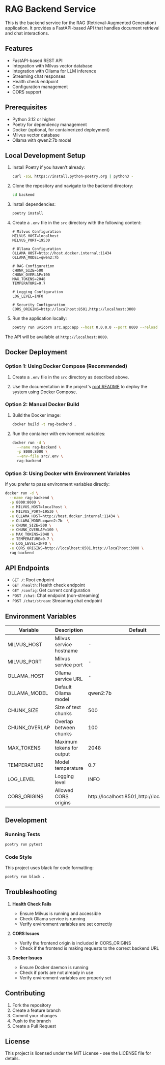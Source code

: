 # RAG Backend Service

This is the backend service for the RAG (Retrieval-Augmented Generation) application. It provides a FastAPI-based API that handles document retrieval and chat interactions.

## Features

- FastAPI-based REST API
- Integration with Milvus vector database
- Integration with Ollama for LLM inference
- Streaming chat responses
- Health check endpoint
- Configuration management
- CORS support

## Prerequisites

- Python 3.12 or higher
- Poetry for dependency management
- Docker (optional, for containerized deployment)
- Milvus vector database
- Ollama with qwen2:7b  model

## Local Development Setup

1. Install Poetry if you haven't already:
   ```bash
   curl -sSL https://install.python-poetry.org | python3 -
   ```

2. Clone the repository and navigate to the backend directory:
   ```bash
   cd backend
   ```

3. Install dependencies:
   ```bash
   poetry install
   ```

4. Create a `.env` file in the `src` directory with the following content:
   ```env
   # Milvus Configuration
   MILVUS_HOST=localhost
   MILVUS_PORT=19530

   # Ollama Configuration
   OLLAMA_HOST=http://host.docker.internal:11434
   OLLAMA_MODEL=qwen2:7b 

   # RAG Configuration
   CHUNK_SIZE=500
   CHUNK_OVERLAP=100
   MAX_TOKENS=2048
   TEMPERATURE=0.7

   # Logging Configuration
   LOG_LEVEL=INFO

   # Security Configuration
   CORS_ORIGINS=http://localhost:8501,http://localhost:3000
   ```

5. Run the application locally:
   ```bash
   poetry run uvicorn src.app:app --host 0.0.0.0 --port 8000 --reload
   ```

The API will be available at `http://localhost:8000`.

## Docker Deployment

### Option 1: Using Docker Compose (Recommended)

1. Create a `.env` file in the `src` directory as described above.

2. Use the documentation in the project's [root README](../README.md) to deploy the system using Docker Compose.

### Option 2: Manual Docker Build

1. Build the Docker image:
   ```bash
   docker build -t rag-backend .
   ```

2. Run the container with environment variables:
   ```bash
   docker run -d \
     --name rag-backend \
     -p 8000:8000 \
     --env-file src/.env \
     rag-backend
   ```

### Option 3: Using Docker with Environment Variables

If you prefer to pass environment variables directly:

```bash
docker run -d \
  --name rag-backend \
  -p 8000:8000 \
  -e MILVUS_HOST=localhost \
  -e MILVUS_PORT=19530 \
  -e OLLAMA_HOST=http://host.docker.internal:11434 \
  -e OLLAMA_MODEL=qwen2:7b  \
  -e CHUNK_SIZE=500 \
  -e CHUNK_OVERLAP=100 \
  -e MAX_TOKENS=2048 \
  -e TEMPERATURE=0.7 \
  -e LOG_LEVEL=INFO \
  -e CORS_ORIGINS=http://localhost:8501,http://localhost:3000 \
  rag-backend
```

## API Endpoints

- `GET /`: Root endpoint
- `GET /health`: Health check endpoint
- `GET /config`: Get current configuration
- `POST /chat`: Chat endpoint (non-streaming)
- `POST /chat/stream`: Streaming chat endpoint

## Environment Variables

| Variable | Description | Default | Required |
|----------|-------------|---------|----------|
| MILVUS_HOST | Milvus service hostname | - | Yes |
| MILVUS_PORT | Milvus service port | - | Yes |
| OLLAMA_HOST | Ollama service URL | - | Yes |
| OLLAMA_MODEL | Default Ollama model | qwen2:7b  | No |
| CHUNK_SIZE | Size of text chunks | 500 | No |
| CHUNK_OVERLAP | Overlap between chunks | 100 | No |
| MAX_TOKENS | Maximum tokens for output | 2048 | No |
| TEMPERATURE | Model temperature | 0.7 | No |
| LOG_LEVEL | Logging level | INFO | No |
| CORS_ORIGINS | Allowed CORS origins | http://localhost:8501,http://localhost:3000 | No |

## Development

### Running Tests

```bash
poetry run pytest
```

### Code Style

This project uses black for code formatting:

```bash
poetry run black .
```

## Troubleshooting

1. **Health Check Fails**
   - Ensure Milvus is running and accessible
   - Check Ollama service is running
   - Verify environment variables are set correctly

2. **CORS Issues**
   - Verify the frontend origin is included in CORS_ORIGINS
   - Check if the frontend is making requests to the correct backend URL

3. **Docker Issues**
   - Ensure Docker daemon is running
   - Check if ports are not already in use
   - Verify environment variables are properly set

## Contributing

1. Fork the repository
2. Create a feature branch
3. Commit your changes
4. Push to the branch
5. Create a Pull Request

## License

This project is licensed under the MIT License - see the LICENSE file for details.
